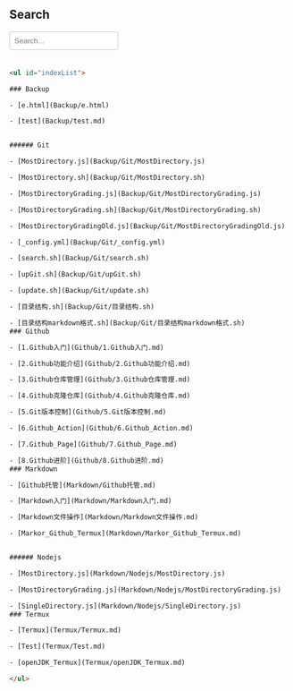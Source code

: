## Search
<div style="margin-bottom: 20px;">
  <input type="text" id="searchInput" placeholder="Search..." style="padding: 8px; border: 1px solid #ccc; border-radius: 4px;" oninput="searchFunction()">
</div>
<script>
function searchFunction() {
  var input, filter, ul, li, a, i, txtValue;
  input = document.getElementById('searchInput');
  filter = input.value.toUpperCase();
  ul = document.getElementById('indexList');
  li = ul.getElementsByTagName('li');
  for (i = 0; i < li.length; i++) {
    a = li[i].getElementsByTagName('a')[0];
    txtValue = a.textContent || a.innerText;
    if (txtValue.toUpperCase().indexOf(filter) > -1) {
      li[i].style.display = '';
    } else {
      li[i].style.display = 'none';
    }
  }
}
</script>

```html

<ul id="indexList">

### Backup

- [e.html](Backup/e.html)

- [test](Backup/test.md)


###### Git

- [MostDirectory.js](Backup/Git/MostDirectory.js)

- [MostDirectory.sh](Backup/Git/MostDirectory.sh)

- [MostDirectoryGrading.js](Backup/Git/MostDirectoryGrading.js)

- [MostDirectoryGrading.sh](Backup/Git/MostDirectoryGrading.sh)

- [MostDirectoryGradingOld.js](Backup/Git/MostDirectoryGradingOld.js)

- [_config.yml](Backup/Git/_config.yml)

- [search.sh](Backup/Git/search.sh)

- [upGit.sh](Backup/Git/upGit.sh)

- [update.sh](Backup/Git/update.sh)

- [目录结构.sh](Backup/Git/目录结构.sh)

- [目录结构markdown格式.sh](Backup/Git/目录结构markdown格式.sh)
### Github

- [1.Github入门](Github/1.Github入门.md)

- [2.Github功能介绍](Github/2.Github功能介绍.md)

- [3.Github仓库管理](Github/3.Github仓库管理.md)

- [4.Github克隆仓库](Github/4.Github克隆仓库.md)

- [5.Git版本控制](Github/5.Git版本控制.md)

- [6.Github_Action](Github/6.Github_Action.md)

- [7.Github_Page](Github/7.Github_Page.md)

- [8.Github进阶](Github/8.Github进阶.md)
### Markdown

- [Github托管](Markdown/Github托管.md)

- [Markdown入门](Markdown/Markdown入门.md)

- [Markdown文件操作](Markdown/Markdown文件操作.md)

- [Markor_Github_Termux](Markdown/Markor_Github_Termux.md)


###### Nodejs

- [MostDirectory.js](Markdown/Nodejs/MostDirectory.js)

- [MostDirectoryGrading.js](Markdown/Nodejs/MostDirectoryGrading.js)

- [SingleDirectory.js](Markdown/Nodejs/SingleDirectory.js)
### Termux

- [Termux](Termux/Termux.md)

- [Test](Termux/Test.md)

- [openJDK_Termux](Termux/openJDK_Termux.md)

</ul>
```
